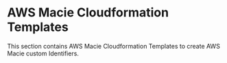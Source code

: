 # AWS Macie Cloudformation Templates

This section contains AWS Macie Cloudformation Templates to create AWS Macie custom Identifiers.

